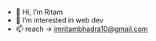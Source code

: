 - 👋 Hi, I’m Ritam
- 👀 I’m interested in web dev
- 📫 reach -> imritambhadra10@gmail.com

<!---
I'm Ritam, Electronics and Communication engineering student of BIT College. A
passionate individual who loves to work on various projects. Can work well under pressure
and make the best of any situation.
--->
